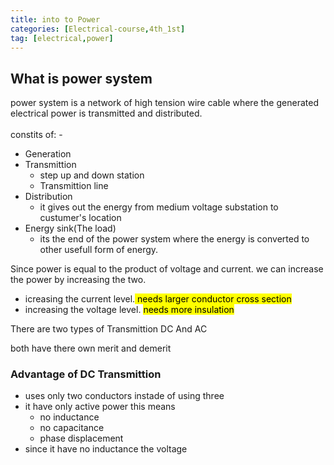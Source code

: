 ```yaml
---
title: into to Power
categories: [Electrical-course,4th_1st]
tag: [electrical,power]
---
```


## What is power system

power system is a network of high tension wire cable where the generated electrical power is transmitted and distributed.   
<br>
constits of: -
  - Generation
  - Transmittion  
     - step up and down station
     - Transmittion line
  - Distribution
    - it gives out the energy from medium voltage substation to custumer's location
  - Energy sink(The load)
    - its the end of the power system where the energy is converted to other usefull form of energy.

Since power is equal to the product of voltage and current.
we can increase the power by increasing the two.
  - icreasing the current level.<mark> needs larger conductor cross section</mark>
  - increasing the voltage level. <mark>needs more insulation</mark>  

There are two types of Transmittion DC And AC 

both have there own merit and demerit  

### Advantage of DC Transmittion
  - uses only two conductors instade of using three
  - it have only active power this means
    - no inductance
    - no capacitance
    - phase displacement
  - since it have no inductance the voltage
